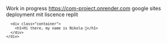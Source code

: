 Work in progress
https://com-project.onrender.com
google sites deployment
mit liscence
replit
<svg fill="none" viewBox="0 0 600 300" width="600" height="300" xmlns="http://www.w3.org/2000/svg">
  <foreignObject width="100%" height="100%">
    <div xmlns="http://www.w3.org/1999/xhtml">
      <style>
        .container {
          display: flex;
          width: 100%;
          height: 300px;
          background-color: black;
          color: white;
        }
      </style>

      <div class="container">
        <h1>Hi there, my name is Nikola 👋</h1>
      </div>
    </div>
  </foreignObject>
</svg>
